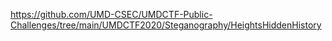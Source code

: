 




https://github.com/UMD-CSEC/UMDCTF-Public-Challenges/tree/main/UMDCTF2020/Steganography/HeightsHiddenHistory